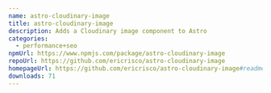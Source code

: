 ```yaml
---
name: astro-cloudinary-image
title: astro-cloudinary-image
description: Adds a Cloudinary image component to Astro
categories:
  - performance+seo
npmUrl: https://www.npmjs.com/package/astro-cloudinary-image
repoUrl: https://github.com/ericrisco/astro-cloudinary-image
homepageUrl: https://github.com/ericrisco/astro-cloudinary-image#readme
downloads: 71
---
```

